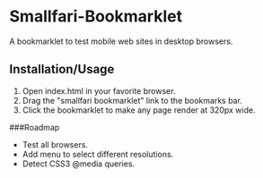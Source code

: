 Smallfari-Bookmarklet
=====================

A bookmarklet to test mobile web sites in desktop browsers.

Installation/Usage
------------------

1. Open index.html in your favorite browser.
2. Drag the "smallfari bookmarklet" link to the bookmarks bar.
3. Click the bookmarklet to make any page render at 320px wide.

###Roadmap

* Test all browsers.
* Add menu to select different resolutions.
* Detect CSS3 @media queries.